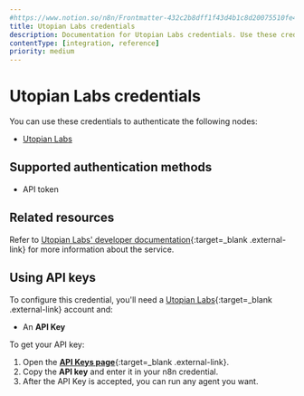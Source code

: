 ```yaml
---
#https://www.notion.so/n8n/Frontmatter-432c2b8dff1f43d4b1c8d20075510fe4
title: Utopian Labs credentials
description: Documentation for Utopian Labs credentials. Use these credentials to authenticate Utopian Labs in n8n, a workflow automation platform.
contentType: [integration, reference]
priority: medium
---
```


# Utopian Labs credentials

You can use these credentials to authenticate the following nodes:

-   [Utopian Labs](/integrations/builtin/app-nodes/n8n-nodes-base.utopianlabs.md)

## Supported authentication methods

-   API token

## Related resources

Refer to [Utopian Labs' developer documentation](https://docs.utopianlabs.ai/){:target=\_blank .external-link} for more information about the service.

## Using API keys

To configure this credential, you'll need a [Utopian Labs](https://utopianlabs.ai/){:target=\_blank .external-link} account and:

-   An **API Key**

To get your API key:

1. Open the [**API Keys page**](https://portal.utopianlabs.ai/api-keys){:target=\_blank .external-link}.
2. Copy the **API key** and enter it in your n8n credential.
3. After the API Key is accepted, you can run any agent you want.
